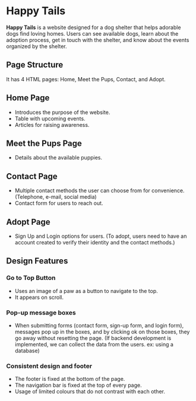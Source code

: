 # Happy Tails

<b>Happy Tails</b> is a website designed for a dog shelter that helps adorable dogs find loving homes. Users can see available dogs, learn about the adoption process, get in touch with the shelter, and know about the events organized by the shelter.

## Page Structure

It has 4 HTML pages: Home, Meet the Pups, Contact, and Adopt.

## Home Page
- Introduces the purpose of the website.
- Table with upcoming events.
- Articles for raising awareness.

## Meet the Pups Page
- Details about the available puppies.

## Contact Page
- Multiple contact methods the user can choose from for convenience. (Telephone, e-mail, social media)
- Contact form for users to reach out.

## Adopt Page
- Sign Up and Login options for users. (To adopt, users need to have an account created to verify their identity and the contact methods.)

## Design Features

### Go to Top Button
- Uses an image of a paw as a button to navigate to the top.
- It appears on scroll.

### Pop-up message boxes
- When submitting forms (contact form, sign-up form, and login form), messages pop up in the boxes, and by clicking ok on those boxes, they go away without resetting the page.
(If backend development is implemented, we can collect the data from the users. ex: using a database)

### Consistent design and footer
- The footer is fixed at the bottom of the page.
- The navigation bar is fixed at the top of every page.
- Usage of limited colours that do not contrast with each other. 
